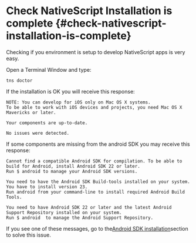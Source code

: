 # Check NativeScript Installation is complete {#check-nativescript-installation-is-complete}

Checking if you environment is setup to develop NativeScript apps is very easy. 

Open a Terminal Window and type:

```
tns doctor
```

If the installation is OK you will receive this response:

```
NOTE: You can develop for iOS only on Mac OS X systems.
To be able to work with iOS devices and projects, you need Mac OS X Mavericks or later.

Your components are up-to-date.

No issues were detected.

```

If some components are missing from the android SDK you may receive this response:

```
Cannot find a compatible Android SDK for compilation. To be able to build for Android, install Android SDK 22 or later.
Run $ android to manage your Android SDK versions.

```

```
You need to have the Android SDK Build-tools installed on your system. You have to install version 23.
Run android from your command-line to install required Android Build Tools.

```

```
You need to have Android SDK 22 or later and the latest Android Support Repository installed on your system.
Run $ android  to manage the Android Support Repository.

```

If you see one of these messages, go to the[Android SDK installation](https://hdorgeval.gitbooks.io/nativescript/content/WindowsInstallation/WindowsInstallation/AndroidSdkInstallation.md)section to solve this issue.

